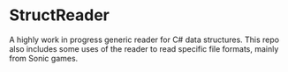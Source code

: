 # StructReader
A highly work in progress generic reader for C# data structures. This repo also includes some uses of the reader to read specific file formats, mainly from Sonic games.
